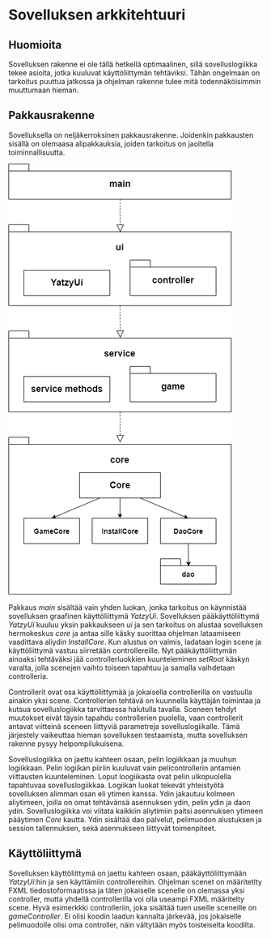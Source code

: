 # Sovelluksen arkkitehtuuri
## Huomioita
Sovelluksen rakenne ei ole tällä hetkellä optimaalinen, sillä sovelluslogiikka tekee asioita, jotka kuuluvat käyttöliittymän tehtäviksi. Tähän ongelmaan on tarkoitus puuttua jatkossa ja ohjelman rakenne tulee mitä todennäköisimmin muuttumaan hieman.
## Pakkausrakenne
Sovelluksella on neljäkerroksinen pakkausrakenne. Joidenkin pakkausten sisällä on olemaasa alipakkauksia, joiden tarkoitus on jaoitella toiminnallisuutta.

![Pakkausrakenne](https://github.com/tsa-dom/ot-harjoitustyo/blob/master/Images/pakkauskaavio.png)

Pakkaus *main* sisältää vain yhden luokan, jonka tarkoitus on käynnistää sovelluksen graafinen käyttöliittymä *YatzyUi*. Sovelluksen pääkäyttöliittymä *YatzyUi* kuuluu yksin pakkaukseen *ui* ja sen tarkoitus on alustaa sovelluksen hermokeskus *core* ja antaa sille käsky suorittaa ohjelman lataamiseen vaadittava aliydin *InstallCore*. Kun alustus on valmis, ladataan login scene ja käyttöliittymä vastuu siirretään controllereille. Nyt pääkäyttöliittymän ainoaksi tehtäväksi jää controllerluokkien kuunteleminen *setRoot* käskyn varalta, jolla scenejen vaihto toiseen tapahtuu ja samalla vaihdetaan controlleria.

Controllerit ovat osa käyttöliittymää ja jokaisella controllerilla on vastuulla ainakin yksi scene. Controllerien tehtävä on kuunnella käyttäjän toimintaa ja kutsua sovelluslogiikka tarvittaessa halutulla tavalla. Sceneen tehdyt muutokset eivät täysin tapahdu controllerien puolella, vaan controllerit antavat viitteinä sceneen liittyviä parametreja sovelluslogiikalle. Tämä järjestely vaikeuttaa hieman sovelluksen testaamista, mutta sovelluksen rakenne pysyy helpompilukuisena.

Sovelluslogiikka on jaettu kahteen osaan, pelin logiikkaan ja muuhun logiikkaan. Pelin logiikan piiriin kuuluvat vain pelicontrollerin antamien viittausten kuunteleminen. Loput loogiikasta ovat pelin ulkopuolella tapahtuvaa sovelluslogiikkaa. Logiikan luokat tekevät yhteistyötä sovelluksen alimman osan eli ytimen kanssa. Ydin jakautuu kolmeen aliytimeen, joilla on omat tehtävänsä asennuksen ydin, pelin ydin ja daon ydin. Sovelluslogiikka voi viitata kaikkiin aliytimiin paitsi asennuksen ytimeen pääytimen *Core* kautta. Ydin sisältää dao palvelut, pelimuodon alustuksen ja session tallennuksen, sekä asennukseen liittyvät toimenpiteet.

## Käyttöliittymä
Sovelluksen käyttöliittymä on jaettu kahteen osaan, pääkäyttöliittymään *YatzyUi*:hin ja sen käyttämiin controllereihin. Ohjelman scenet on määritetlty FXML tiedostoformaatissa ja täten jokaiselle scenelle on olemassa yksi controller, mutta yhdellä controllerilla voi olla useampi FXML määritelty scene. Hyvä esimerkkki controlleriin, joka sisältää tuen useille sceneille on *gameController*. Ei olisi koodin laadun kannalta järkevää, jos jokaiselle pelimuodolle olisi oma controller, näin vältytään myös toisteiselta koodilta.
